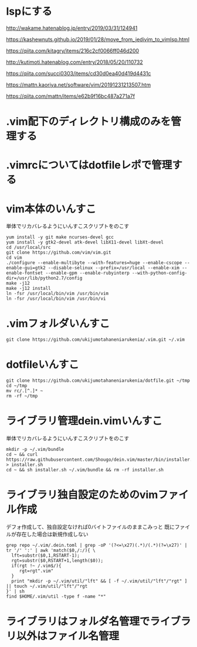 # lspにする

http://wakame.hatenablog.jp/entry/2019/03/31/124941

https://kashewnuts.github.io/2019/01/28/move_from_jedivim_to_vimlsp.html

https://qiita.com/kitagry/items/216c2cf0066ff046d200

http://kutimoti.hatenablog.com/entry/2018/05/20/110732

https://qiita.com/succi0303/items/cd30d0ea40d419d4431c

https://mattn.kaoriya.net/software/vim/20191231213507.htm

https://qiita.com/mattn/items/e62b9f16bc487a271a7f

# .vim配下のディレクトリ構成のみを管理する

# .vimrcについてはdotfileレポで管理する
# vim本体のいんすこ

単体でリカバレるようにいんすこスクリプトをのこす

```
yum install -y git make ncurses-devel gcc
yum install -y gtk2-devel atk-devel libX11-devel libXt-devel
cd /usr/local/src
git clone https://github.com/vim/vim.git
cd vim
./configure --enable-multibyte --with-features=huge --enable-cscope --enable-gui=gtk2 --disable-selinux --prefix=/usr/local --enable-xim --enable-fontset --enable-gpm --enable-rubyinterp --with-python-config-dir=/usr/lib/python2.7/config
make -j12
make -j12 install
ln -fsr /usr/local/bin/vim /usr/bin/vim
ln -fsr /usr/local/bin/vim /usr/bin/vi
```

# .vimフォルダいんすこ

```
git clone https://github.com/ukijumotahaneniarukenia/.vim.git ~/.vim
```

# dotfileいんすこ

```
git clone https://github.com/ukijumotahaneniarukenia/dotfile.git ~/tmp
cd ~/tmp
mv rc/.[^.]* ~
rm -rf ~/tmp
```

# ライブラリ管理dein.vimいんすこ

単体でリカバレるようにいんすこスクリプトをのこす

```
mkdir -p ~/.vim/bundle
cd ~ && curl https://raw.githubusercontent.com/Shougo/dein.vim/master/bin/installer.sh > installer.sh
cd ~ && sh installer.sh ~/.vim/bundle && rm -rf installer.sh
```

# ライブラリ独自設定のためのvimファイル作成

デフォ作成して、独自設定なければ0バイトファイルのままこみっと
既にファイルが存在した場合は新規作成しない

```
grep repo ~/.vim/.dein.toml | grep -oP '(?<=\x27)(.*)/(.*)(?=\x27)' | tr '/' ':' | awk 'match($0,/:/){ \
  lft=substr($0,1,RSTART-1);
  rgt=substr($0,RSTART+1,length($0));
  if(rgt !~ /.vim$/){
     rgt=rgt".vim"
  }
  print "mkdir -p ~/.vim/util/"lft" && [ -f ~/.vim/util/"lft"/"rgt" ] || touch ~/.vim/util/"lft"/"rgt
}' | sh
find $HOME/.vim/util -type f -name "*"
```

# ライブラリはフォルダ名管理でライブラリ以外はファイル名管理
